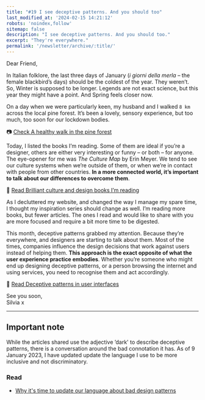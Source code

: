 ```yaml
---
title: "#19 I see deceptive patterns. And you should too"
last_modified_at: '2024-02-15 14:21:12'
robots: 'noindex,follow'
sitemap: false
description: "I see deceptive patterns. And you should too."
excerpt: "They're everywhere."
permalink: '/newsletter/archive/:title/'
---
```

Dear Friend,

In Italian folklore, the last three days of January (*i giorni della merla* – the female blackbird’s days) should be the coldest of the year. They weren’t. So, Winter is supposed to be longer. Legends are not exact science, but this year they might have a point. And Spring feels closer now.

<p class="detached">On a day when we were particularly keen, my husband and I walked <code>8 km</code> across the local pine forest. It’s been a lovely, sensory experience, but too much, too soon for our lockdown bodies.</p>

<p class="detached">📷 <a href="https://silviamaggidesign.com/photography/healthy-walk-in-the-pine-forest/">Check A healthy walk in the pine forest</a></p>

<p class="detached">Today, I listed the books I’m reading. Some of them are ideal if you’re a designer, others are either very interesting or funny – or both – for anyone. The eye-opener for me was <em>The Culture Map</em> by Erin Meyer. We tend to see our culture systems when we’re outside of them, or when we’re in contact with people from other countries. <strong>In a more connected world, it’s important to talk about our differences to overcome them</strong>.</p>

<p class="detached">🔗 <a href="https://silviamaggidesign.com/books/culture-and-design-books/">Read Brilliant culture and design books I’m reading</a></p>

<p class="detached">As I decluttered my website, and changed the way I manage my spare time, I thought my inspiration series should change as well. I’m reading more books, but fewer articles. The ones I read and would like to share with you are more focused and require a bit more time to be digested.</p>

This month, deceptive patterns grabbed my attention. Because they’re everywhere, and designers are starting to talk about them. Most of the times, companies influence the design decisions that work against users instead of helping them. <strong>This approach is the exact opposite of what the user experience practice embodies</strong>. Whether you’re someone who might end up designing deceptive patterns, or a person browsing the internet and using services, you need to recognise them and act accordingly.

<p class="detached">🔗 <a href="https://silviamaggidesign.com/design-digested/deceptive-patterns-in-user-interfaces/">Read Deceptive patterns in user interfaces</a></p>

<p class="detached">See you soon,<br>
Silvia x</p>

---

## Important note

While the articles shared use the adjective ’dark' to describe deceptive patterns, there is a conversation around the bad connotation it has. As of 9 January 2023, I have updated update the language I use to be more inclusive and not discriminatory.

### Read

<ul class="smd-ul">
  <li><a href="https://amyhupe.co.uk/articles/changing-our-language-on-bad-patterns/">Why it's time to update our language about bad design patterns</a></li>
</ul>